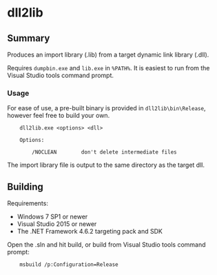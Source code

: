 dll2lib
=======

## Summary

Produces an import library (.lib) from a target dynamic link library (.dll).

Requires `dumpbin.exe` and `lib.exe` in `%PATH%`. It is easiest to run from the Visual Studio tools command prompt.

### Usage

For ease of use, a pre-built binary is provided in `dll2lib\bin\Release`, however feel free to build your own.

```
    dll2lib.exe <options> <dll>

    Options:

        /NOCLEAN        don't delete intermediate files
```

The import library file is output to the same directory as the target dll.

## Building

Requirements:
 - Windows 7 SP1 or newer
 - Visual Studio 2015 or newer
 - The .NET Framework 4.6.2 targeting pack and SDK

Open the .sln and hit build, or build from Visual Studio tools command prompt:

```
    msbuild /p:Configuration=Release
```
